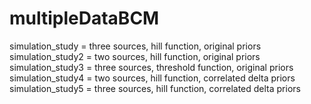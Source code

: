 # multipleDataBCM

simulation_study = three sources, hill function, original priors
simulation_study2 = two sources, hill function, original priors
simulation_study3 = three sources, threshold function, original priors
simulation_study4 = two sources, hill function, correlated delta priors
simulation_study5 = three sources, hill function, correlated delta priors
